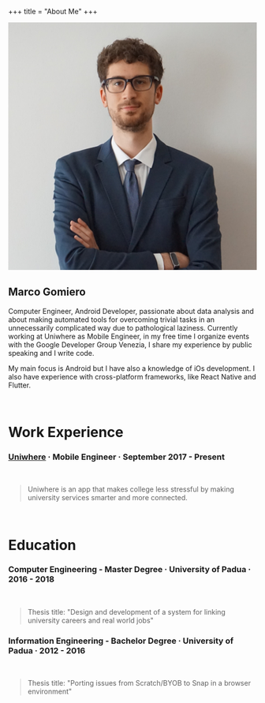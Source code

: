 +++
title = "About Me"
+++

<div class="home-intro">
<div class="home-avatar">
    <a href="/posts">
        <img src="/img/profile.jpeg" alt="avatar">
    </a>
</div>
<h2> Marco Gomiero </h1>
</div>

Computer Engineer, Android Developer, passionate about data analysis and about making automated tools for overcoming trivial tasks in an unnecessarily complicated way due to pathological laziness. Currently working at Uniwhere as Mobile Engineer, in my free time I organize events with the Google Developer Group Venezia, I share my experience by public speaking and I write code.  

My main focus is Android but I have also a knowledge of iOs development. I also have experience with cross-platform frameworks, like React Native and Flutter.

<br>

# Work Experience

### [Uniwhere](https://www.uniwhere.com/) · Mobile Engineer · September 2017 - Present
<br>

> Uniwhere is an app that makes college less stressful by making university services smarter and more connected.

<br>

# Education 

### Computer Engineering - Master Degree · University of Padua · 2016 - 2018
<br>

> Thesis title: "Design and development of a system for linking university careers and real world jobs"

### Information Engineering - Bachelor Degree · University of Padua · 2012 - 2016
<br>

> Thesis title: "Porting issues from Scratch/BYOB to Snap in a browser environment"